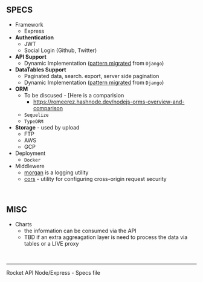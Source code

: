 ## SPECS 

- Framework
  - Express
- **Authentication**
  - JWT
  - Social Login (Github, Twitter)
- **API Support**
  - Dynamic Implementation ([pattern migrated](https://github.com/app-generator/devtool-django-dynamic-api) from `Django`)
- **DataTables Support**
  - Paginated data, search. export, server side pagination
  - Dynamic Implementation ([pattern migrated](https://github.com/app-generator/devtool-django-dynamic-datatb) from `Django`)
- **ORM**
  - To be discused - [Here is a comparision
    - https://romeerez.hashnode.dev/nodejs-orms-overview-and-comparison
  - `Sequelize`
  - `TypeORM`
- **Storage** - used by upload
  - FTP
  - AWS
  - GCP 
- Deployment
  - `Docker` 
- Middlewere 
  - [morgan](https://expressjs.com/en/resources/middleware/morgan.html) is a logging utility
  - [cors](http://expressjs.com/en/resources/middleware/cors.html) - utility for configuring cross-origin request security
  
<br />

## MISC 

- Charts
  - the information can be consumed via the API
  - TBD if an extra aggreagation layer is need to process the data via tables or a LIVE proxy 
  
<br />

--- 
Rocket API Node/Express - Specs file 

  
